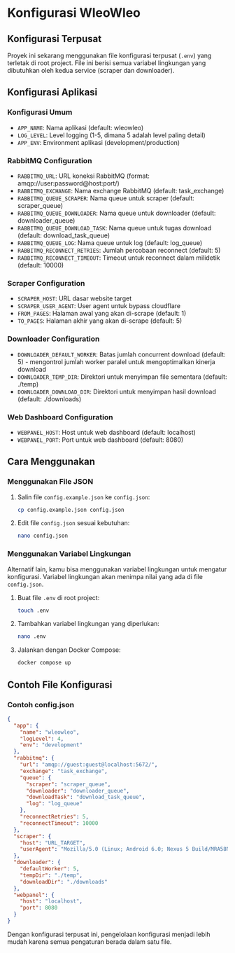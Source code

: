 # Konfigurasi WleoWleo

## Konfigurasi Terpusat

Proyek ini sekarang menggunakan file konfigurasi terpusat (`.env`) yang terletak di root project. File ini berisi semua variabel lingkungan yang dibutuhkan oleh kedua service (scraper dan downloader).

## Konfigurasi Aplikasi

### Konfigurasi Umum

- `APP_NAME`: Nama aplikasi (default: wleowleo)
- `LOG_LEVEL`: Level logging (1-5, dimana 5 adalah level paling detail)
- `APP_ENV`: Environment aplikasi (development/production)

### RabbitMQ Configuration

- `RABBITMQ_URL`: URL koneksi RabbitMQ (format: amqp://user:password@host:port/)
- `RABBITMQ_EXCHANGE`: Nama exchange RabbitMQ (default: task_exchange)
- `RABBITMQ_QUEUE_SCRAPER`: Nama queue untuk scraper (default: scraper_queue)
- `RABBITMQ_QUEUE_DOWNLOADER`: Nama queue untuk downloader (default: downloader_queue)
- `RABBITMQ_QUEUE_DOWNLOAD_TASK`: Nama queue untuk tugas download (default: download_task_queue)
- `RABBITMQ_QUEUE_LOG`: Nama queue untuk log (default: log_queue)
- `RABBITMQ_RECONNECT_RETRIES`: Jumlah percobaan reconnect (default: 5)
- `RABBITMQ_RECONNECT_TIMEOUT`: Timeout untuk reconnect dalam milidetik (default: 10000)

### Scraper Configuration

- `SCRAPER_HOST`: URL dasar website target
- `SCRAPER_USER_AGENT`: User agent untuk bypass cloudflare
- `FROM_PAGES`: Halaman awal yang akan di-scrape (default: 1)
- `TO_PAGES`: Halaman akhir yang akan di-scrape (default: 5)

### Downloader Configuration

- `DOWNLOADER_DEFAULT_WORKER`: Batas jumlah concurrent download (default: 5) - mengontrol jumlah worker paralel untuk mengoptimalkan kinerja download
- `DOWNLOADER_TEMP_DIR`: Direktori untuk menyimpan file sementara (default: ./temp)
- `DOWNLOADER_DOWNLOAD_DIR`: Direktori untuk menyimpan hasil download (default: ./downloads)

### Web Dashboard Configuration

- `WEBPANEL_HOST`: Host untuk web dashboard (default: localhost)
- `WEBPANEL_PORT`: Port untuk web dashboard (default: 8080)

## Cara Menggunakan

### Menggunakan File JSON

1. Salin file `config.example.json` ke `config.json`:

   ```bash
   cp config.example.json config.json
   ```

2. Edit file `config.json` sesuai kebutuhan:
   ```bash
   nano config.json
   ```

### Menggunakan Variabel Lingkungan

Alternatif lain, kamu bisa menggunakan variabel lingkungan untuk mengatur konfigurasi. Variabel lingkungan akan menimpa nilai yang ada di file `config.json`.

1. Buat file `.env` di root project:

   ```bash
   touch .env
   ```

2. Tambahkan variabel lingkungan yang diperlukan:

   ```bash
   nano .env
   ```

3. Jalankan dengan Docker Compose:
   ```bash
   docker compose up
   ```

## Contoh File Konfigurasi

### Contoh config.json

```json
{
  "app": {
    "name": "wleowleo",
    "logLevel": 4,
    "env": "development"
  },
  "rabbitmq": {
    "url": "amqp://guest:guest@localhost:5672/",
    "exchange": "task_exchange",
    "queue": {
      "scraper": "scraper_queue",
      "downloader": "downloader_queue",
      "downloadTask": "download_task_queue",
      "log": "log_queue"
    },
    "reconnectRetries": 5,
    "reconnectTimeout": 10000
  },
  "scraper": {
    "host": "URL_TARGET",
    "userAgent": "Mozilla/5.0 (Linux; Android 6.0; Nexus 5 Build/MRA58N) AppleWebKit/537.36 (KHTML, like Gecko) Chrome/134.0.0.0 Mobile Safari/537.36"
  },
  "downloader": {
    "defaultWorker": 5,
    "tempDir": "./temp",
    "downloadDir": "./downloads"
  },
  "webpanel": {
    "host": "localhost",
    "port": 8080
  }
}
```

Dengan konfigurasi terpusat ini, pengelolaan konfigurasi menjadi lebih mudah karena semua pengaturan berada dalam satu file.
